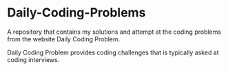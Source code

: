 # Daily-Coding-Problems

A repository that contains my solutions and attempt at the coding problems from the website Daily Coding Problem. 


Daily Coding Problem provides coding challenges that is typically asked at coding interviews. 

